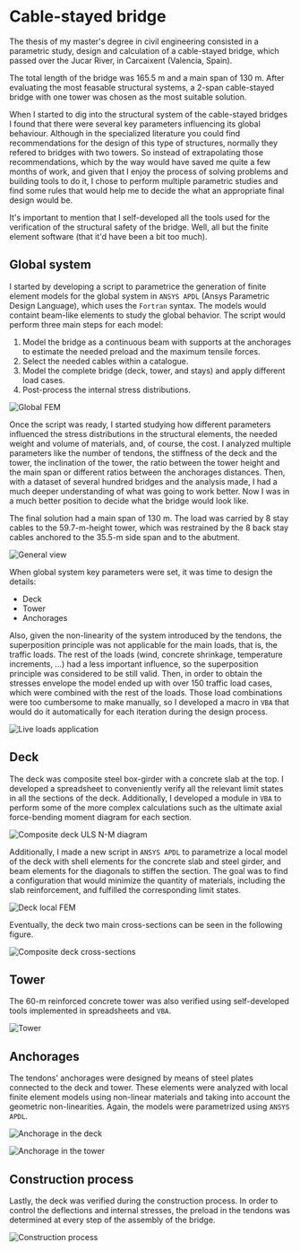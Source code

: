 # Cable-stayed bridge

The thesis of my master's degree in civil engineering consisted in a parametric study, design and calculation of a cable-stayed bridge, which passed over the Jucar River, in Carcaixent (Valencia, Spain).

The total length of the bridge was 165.5 m and a main span of 130 m. After evaluating the most feasable structural systems, a 2-span cable-stayed bridge with one tower was chosen as the most suitable solution.

When I started to dig into the structural system of the cable-stayed bridges I found that there were several key parameters influencing its global behaviour. Although in the specialized literature you could find recommendations for the design of this type of structures, normally they refered to bridges with two towers. So instead of extrapolating those recommendations, which by the way would have saved me quite a few months of work, and given that I enjoy the process of solving problems and building tools to do it, I chose to perform multiple parametric studies and find some rules that would help me to decide the what an appropriate final design would be.

It's important to mention that I self-developed all the tools used for the verification of the structural safety of the bridge. Well, all but the finite element software (that it'd have been a bit too much).

## Global system

I started by developing a script to parametrice the generation of finite element models for the global system in `ANSYS APDL` (Ansys Parametric Design Language), which uses the `Fortran` syntax. The models would containt beam-like elements to study the global behavior. The script would perform three main steps for each model:
1. Model the bridge as a continuous beam with supports at the anchorages to estimate the needed preload and the maximum tensile forces.
2. Select the needed cables within a catalogue.
3. Model the complete bridge (deck, tower, and stays) and apply different load cases.
4. Post-process the internal stress distributions.

![Global FEM](010-global-fem.gif)

Once the script was ready, I started studying how different parameters influenced the stress distributions in the structural elements, the needed weight and volume of materials, and, of course, the cost. I analyzed multiple parameters like the number of tendons, the stiffness of the deck and the tower, the inclination of the tower, the ratio between the tower height and the main span or different ratios between the anchorages distances. Then, with a dataset of several hundred bridges and the analysis made, I had a much deeper understanding of what was going to work better. Now I was in a much better position to decide what the bridge would look like.

The final solution had a main span of 130 m. The load was carried by 8 stay cables to the 59.7-m-height tower, which was restrained by the 8 back stay cables anchored to the 35.5-m side span and to the abutment.

![General view](011-general-view2.gif)

When global system key parameters were set, it was time to design the details:
- Deck
- Tower
- Anchorages

Also, given the non-linearity of the system introduced by the tendons, the superposition principle was not applicable for the main loads, that is, the traffic loads. The rest of the loads (wind, concrete shrinkage, temperature increments, ...) had a less important influence, so the superposition principle was considered to be still valid. Then, in order to obtain the stresses envelope the model ended up with over 150 traffic load cases, which were combined with the rest of the loads. Those load combinations were too cumbersome to make manually, so I developed a macro in `VBA` that would do it automatically for each iteration during the design process.

![Live loads application](012-live-loads.png)

## Deck

The deck was composite steel box-girder with a concrete slab at the top. I developed a spreadsheet to conveniently verify all the relevant limit states in all the sections of the deck. Additionally, I developed a module in `VBA` to perform some of the more complex calculations such as the ultimate axial force-bending moment diagram for each section.

![Composite deck ULS N-M diagram](020-deck-NMdiagram.png)

Additionally, I made a new script in `ANSYS APDL` to parametrize a local model of the deck with shell elements for the concrete slab and steel girder, and beam elements for the diagonals to stiffen the section. The goal was to find a configuration that would minimize the quantity of materials, including the slab reinforcement, and fulfilled the corresponding limit states.

![Deck local FEM](021-deck-fem.png)

Eventually, the deck two main cross-sections can be seen in the following figure.

![Composite deck cross-sections](022-deck-sections.png)

## Tower

The 60-m reinforced concrete tower was also verified using self-developed tools implemented in spreadsheets and `VBA`.

![Tower](030-tower.gif)

## Anchorages

The tendons' anchorages were designed by means of steel plates connected to the deck and tower. These elements were analyzed with local finite element models using non-linear materials and taking into account the geometric non-linearities. Again, the models were parametrized using `ANSYS APDL`.

![Anchorage in the deck](040-anchorage-deck.png)

![Anchorage in the tower](041-anchorage-tower.png)

## Construction process

Lastly, the deck was verified during the construction process. In order to control the deflections and internal stresses, the preload in the tendons was determined at every step of the assembly of the bridge.

![Construction process](050-cp.gif)
